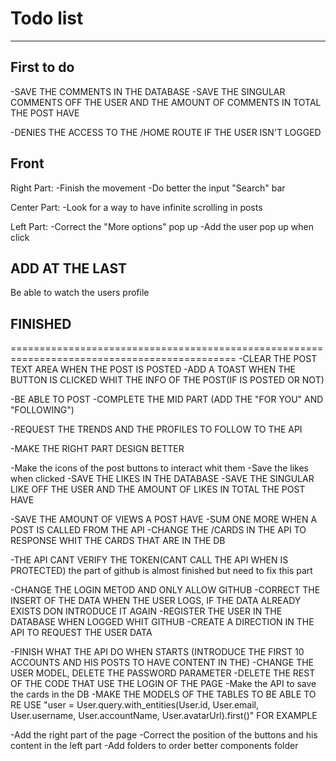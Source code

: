 # Todo list
---------------------------------
## First to do
  -SAVE THE COMMENTS IN THE DATABASE
    -SAVE THE SINGULAR COMMENTS OFF THE USER AND THE AMOUNT OF COMMENTS IN TOTAL THE POST HAVE

  -DENIES THE ACCESS TO THE /HOME ROUTE IF THE USER ISN'T LOGGED

## Front
  Right Part:
  -Finish the movement
  -Do better the input "Search" bar

  Center Part:
  -Look for a way to have infinite scrolling in posts

  Left Part:
  -Correct the "More options" pop up
  -Add the user pop up when click

## ADD AT THE LAST
  Be able to watch the users profile

## FINISHED
=============================================================================================
  -CLEAR THE POST TEXT AREA WHEN THE POST IS POSTED
  -ADD A TOAST WHEN THE BUTTON IS CLICKED WHIT THE INFO OF THE POST(IF IS POSTED OR NOT)

  -BE ABLE TO POST
  -COMPLETE THE MID PART (ADD THE "FOR YOU" AND "FOLLOWING")


  -REQUEST THE TRENDS AND THE PROFILES TO FOLLOW TO THE API

  -MAKE THE RIGHT PART DESIGN BETTER

  -Make the icons of the post buttons to interact whit them
    -Save the likes when clicked
  -SAVE THE LIKES IN THE DATABASE
    -SAVE THE SINGULAR LIKE OFF THE USER AND THE AMOUNT OF LIKES IN TOTAL THE POST HAVE

  -SAVE THE AMOUNT OF VIEWS A POST HAVE
    -SUM ONE MORE WHEN A POST IS CALLED FROM THE API
    -CHANGE THE /CARDS IN THE API TO RESPONSE WHIT THE CARDS THAT ARE IN THE DB

  -THE API CANT VERIFY THE TOKEN(CANT CALL THE API WHEN IS PROTECTED) the part of github is almost finished but need to fix this part

  -CHANGE THE LOGIN METOD AND ONLY ALLOW GITHUB
   -CORRECT THE INSERT OF THE DATA WHEN THE USER LOGS, IF THE DATA ALREADY EXISTS DON INTRODUCE IT AGAIN
   -REGISTER THE USER IN THE DATABASE WHEN LOGGED WHIT GITHUB
   -CREATE A DIRECTION IN THE API TO REQUEST THE USER DATA

  -FINISH WHAT THE API DO WHEN STARTS (INTRODUCE THE FIRST 10 ACCOUNTS AND HIS POSTS TO HAVE CONTENT IN THE)
  -CHANGE THE USER MODEL, DELETE THE PASSWORD PARAMETER
  -DELETE THE REST OF THE CODE THAT USE THE LOGIN OF THE PAGE
  -Make the API to save the cards in the DB
  -MAKE THE MODELS OF THE TABLES TO BE ABLE TO RE USE "user = User.query.with_entities(User.id, User.email, User.username, User.accountName, User.avatarUrl).first()" FOR EXAMPLE

-Add the right part of the page
-Correct the position of the buttons and his content in the left part
-Add folders to order better components folder
